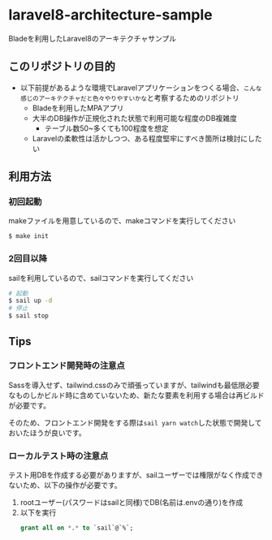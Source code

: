 # laravel8-architecture-sample

Bladeを利用したLaravel8のアーキテクチャサンプル

## このリポジトリの目的

- 以下前提があるような環境でLaravelアプリケーションをつくる場合、`こんな感じのアーキテクチャだと色々やりやすいかな`と考察するためのリポジトリ
  - Bladeを利用したMPAアプリ
  - 大半のDB操作が正規化された状態で利用可能な程度のDB複雑度
    - テーブル数50~多くても100程度を想定
  - Laravelの柔軟性は活かしつつ、ある程度堅牢にすべき箇所は検討にしたい

## 利用方法

### 初回起動

makeファイルを用意しているので、makeコマンドを実行してください

```bash
$ make init
```

### 2回目以降

sailを利用しているので、sailコマンドを実行してください

```bash
# 起動
$ sail up -d
# 停止
$ sail stop
```

## Tips

### フロントエンド開発時の注意点

Sassを導入せず、tailwind.cssのみで頑張っていますが、tailwindも最低限必要なものしかビルド時に含めていないため、新たな要素を利用する場合は再ビルドが必要です。

そのため、フロントエンド開発をする際は`sail yarn watch`した状態で開発しておいたほうが良いです。

### ローカルテスト時の注意点

テスト用DBを作成する必要がありますが、sailユーザーでは権限がなく作成できないため、以下の操作が必要です。

1. rootユーザー(パスワードはsailと同様)でDB(名前は.envの通り)を作成
2. 以下を実行
    ```sql
    grant all on *.* to `sail`@`%`;
    ```
